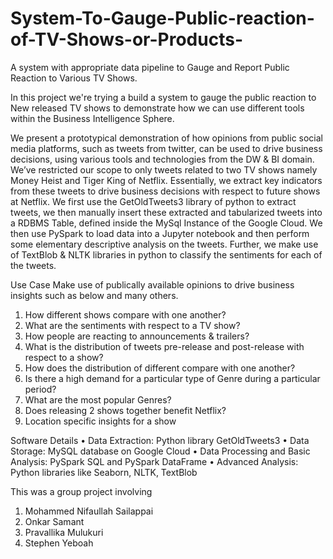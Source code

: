 # System-To-Gauge-Public-reaction-of-TV-Shows-or-Products-
A system with appropriate data pipeline to Gauge and Report Public Reaction to Various TV Shows.



In this project we're trying a build a system to gauge the public reaction to New released TV shows to demonstrate how we can use different tools within the Business Intelligence Sphere.

We present a prototypical demonstration of how opinions from public social media platforms, such as tweets from twitter, can be used to drive business decisions, using various tools and technologies from the DW & BI domain. We’ve restricted our scope to only tweets related to two TV shows namely Money Heist and Tiger King of Netflix. Essentially, we extract key indicators from these tweets to drive business decisions with respect to future shows at Netflix. We first use the GetOldTweets3 library of python to extract tweets, we then manually insert these extracted and tabularized tweets into a RDBMS Table, defined inside the MySql Instance of the Google Cloud. We then use PySpark to load data into a Jupyter notebook and then perform some elementary descriptive analysis on the tweets. Further, we make use of TextBlob & NLTK libraries in python to classify the sentiments for each of the tweets.

Use Case
Make use of publically available opinions to drive business insights such as below and many others.
1.	How different shows compare with one another?
2.	What are the sentiments with respect to a TV show?
3.	How people are reacting to announcements & trailers?
4.	What is the distribution of tweets pre-release and post-release with respect to a show?
5.	How does the distribution of different compare with one another?
6.	Is there a high demand for a particular type of Genre during a particular period?
7.	What are the most popular Genres?
8.	Does releasing 2 shows together benefit Netflix?
9.	Location specific insights for a show

Software Details
•	Data Extraction: Python library GetOldTweets3
•	Data Storage: MySQL database on Google Cloud
•	Data Processing and Basic Analysis: PySpark SQL and PySpark DataFrame
•	Advanced Analysis: Python libraries like Seaborn, NLTK, TextBlob


This was a group project involving

1. Mohammed Nifaullah Sailappai
2. Onkar Samant
3. Pravallika Mulukuri
4. Stephen Yeboah



